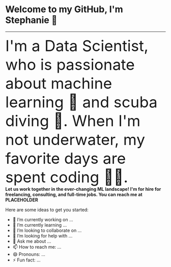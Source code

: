 # Welcome to my GitHub, I'm Stephanie 👋
---
<font size="20">I'm a Data Scientist, who is passionate about machine learning 🤖 and scuba diving 🤿.  When I'm not underwater, my favorite days are spent coding 👩‍💻.</font>
<br>
<b>Let us work together in the ever-changing ML landscape!  I'm for hire for freelancing, consulting, and full-time jobs.  You can reach me at PLACEHOLDER</b>


Here are some ideas to get you started:

- 🔭 I’m currently working on ...
- 🌱 I’m currently learning ...
- 👯 I’m looking to collaborate on ...
- 🤔 I’m looking for help with ...
- 💬 Ask me about ...
- 📫 How to reach me: ...
- 😄 Pronouns: ...
- ⚡ Fun fact: ...
